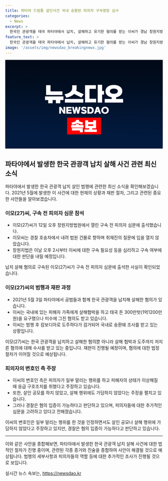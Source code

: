 ```yaml
---
title: 파타야 드럼통 살인사건 국내 송환된 피의자 구속영장 심사
categories:
  - News
excerpt: >
  한국인 관광객을 태국 파타야에서 납치, 살해하고 유기한 혐의를 받는 이씨가 경남 창원지방법원에서 구속 전 피의자 심문에 출석했다. 법원에 도착한 이씨는 취재진의 질문에 입을 열지 않았고, 실체는 알 수 없지만 범행 후 미소를 지었다. 이씨는 혐의를 부인하고 있으며, 공범과의 관련성에 대한 실체가 드러날 것으로 전망된다. 현재 경찰은 물증과 진술 등을 종합해 수사를 진행 중이다. (총 150자)
feature_text: >
  한국인 관광객을 태국 파타야에서 납치, 살해하고 유기한 혐의를 받는 이씨가 경남 창원지방법원에서 구속 전 피의자 심문에 출석했다. 법원에 도착한 이씨는 취재진의 질문에 입을 열지 않았고, 실체는 알 수 없지만 범행 후 미소를 지었다. 이씨는 혐의를 부인하고 있으며, 공범과의 관련성에 대한 실체가 드러날 것으로 전망된다. 현재 경찰은 물증과 진술 등을 종합해 수사를 진행 중이다. (총 150자)
image: '/assets/img/newsdao_breakingnews.jpg'
---
```


<p><img src="/assets/img/newsdao_breakingnews.jpg" alt="ontimetimes 속보" /></p>

<h2 data-ke-size="size26">파타야에서 발생한 한국 관광객 납치 살해 사건 관련 최신 소식</h2>

<p data-ke-size="size16">파타야에서 발생한 한국 관광객 납치 살인 범행에 관련한 최신 소식을 확인해보겠습니다. 2021년 5월에 발생한 이 사건에 대한 현재의 상황과 재판 절차, 그리고 관련된 중요한 사안들을 알아보겠습니다.</p>

<h3 data-ke-size="size24">이모(27)씨, 구속 전 피의자 심문 참석</h3>

<ul>
    <li>이모(27)씨가 12일 오후 창원지방법원에서 열린 구속 전 피의자 심문에 출석했습니다.</li>
    <li>이모씨는 경찰 호송차에서 내려 법원 건물로 향하며 취재진의 질문에 입을 열지 않았습니다.</li>
    <li>창원지법은 이날 오후 2시부터 이씨에 대한 구속 필요성 등을 심리하고 구속 여부에 대한 판단을 내릴 예정입니다.</li>
</ul>

<p data-ke-size="size16">납치 살해 혐의로 구속된 이모(27)씨가 구속 전 피의자 심문에 출석한 사실이 확인되었습니다.</p>

<h3 data-ke-size="size24">이모(27)씨의 범행과 재판 과정</h3>

<ul>
    <li>2021년 5월 3일 파타야에서 공범들과 함께 한국 관광객을 납치해 살해한 혐의가 있습니다.</li>
    <li>이씨는 국내에 있는 피해자 가족에게 살해협박을 하고 태국 돈 300만밧(1억1200만원)을 요구했으나 미수에 그친 혐의도 받고 있습니다.</li>
    <li>이씨는 범행 후 캄보디아로 도주하다가 검거되어 국내로 송환돼 조사를 받고 있는 상황입니다.</li>
</ul>

<p data-ke-size="size16">이모(27)씨는 한국 관광객을 납치하고 살해한 혐의뿐 아니라 살해 협박과 도주까지 저지른 혐의에 대해 수사를 받고 있는 중입니다. 재판이 진행될 예정이며, 혐의에 대한 법정 절차가 이어질 것으로 예상됩니다.</p>

<h3 data-ke-size="size24">피의자의 변호인 측 주장</h3>

<ul>
    <li>이씨의 변호인 측은 피의자가 일부 말리는 행위를 하고 피해자의 상태가 이상해질 때 응급 구호조치를 취했다고 주장하고 있습니다.</li>
    <li>또한, 살인 공모를 하지 않았고, 살해 행위에도 가담하지 않았다는 주장을 펼치고 있습니다.</li>
    <li>그러나 경찰은 혐의 입증이 가능하다고 판단하고 있으며, 피의자들에 대한 추가적인 심문을 고려하고 있다고 전해졌습니다.</li>
</ul>

<p data-ke-size="size16">이씨의 변호인은 일부 말리는 행위를 한 것을 인정하면서도 살인 공모나 살해 행위에 가담하지 않았다고 주장하고 있지만, 경찰은 혐의 입증이 가능하다고 판단하고 있습니다.</p>

<hr data-ke-align="center" data-ke-style="style26">

<p data-ke-size="size16">이와 같은 사안을 종합해보면, 파타야에서 발생한 한국 관광객 납치 살해 사건에 대한 법적인 절차가 진행 중이며, 관련된 각종 증거와 진술을 종합하여 사안이 해결될 것으로 예상됩니다. 범행의 세부사항과 피의자들의 역할 등에 대한 추가적인 조사가 진행될 것으로 보입니다.</p>
실시간 뉴스 속보는, <a href="https://newsdao.kr" rel="dofollow">https://newsdao.kr</a>


